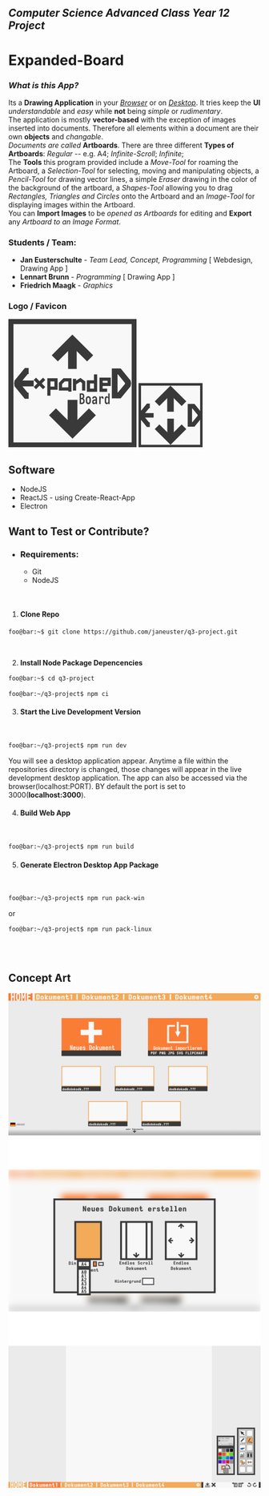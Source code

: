 ## *Computer Science Advanced Class Year 12 Project*

# **Expanded-Board**

### ***What is this App?***
Its a **Drawing Application** in your [*Browser*](https://janeuster.github.io/q3-project) or on [*Desktop*](https://github.com/janeuster/q3-project/releases). It tries keep the **UI** *understandable* and *easy* while **not** being *simple* or *rudimentary*.
<br/>
The application is mostly **vector-based** with the exception of images inserted into documents. Therefore all elements within a document are their own **objects** and *changable*.
<br/>
*Documents are called* **Artboards**. There are three different **Types of Artboards**: *Regular* -- e.g. A4; *Infinite-Scroll*; *Infinite*; 
<br/>
The **Tools** this program provided include a *Move-Tool* for roaming the Artboard, a *Selection-Tool* for selecting, moving and manipulating objects, a *Pencil-Tool* for drawing vector lines, a simple *Eraser* drawing in the color of the background of the artboard, a *Shapes-Tool* allowing you to drag *Rectangles, Triangles and Circles* onto the Artboard and an *Image-Tool* for displaying images within the Artboard.
<br/>
You can **Import Images** to be *opened as Artboards* for editing and **Export** any *Artboard to an Image Format*.

### Students / Team: 
- **Jan Eusterschulte** - *Team Lead, Concept, Programming* [ Webdesign, Drawing App ]
- **Lennart Brunn** - *Programming* [ Drawing App ] 
- **Friedrich Maagk** - *Graphics*

### Logo / Favicon
<img src="concept/logoish_256x.png"/>
<img src="concept/favicon_128x.png"/>


## Software
  - NodeJS
  - ReactJS - using Create-React-App
  - Electron


## Want to Test or Contribute?

- ### Requirements:
	- Git
	- NodeJS

<br/>

1. #### **Clone Repo**
```bash
foo@bar:~$ git clone https://github.com/janeuster/q3-project.git
```

<br/>

2. **Install Node Package Depencencies** 

```bash
foo@bar:~$ cd q3-project
```



```bash
foo@bar:~/q3-project$ npm ci
```
3. #### **Start the Live Development Version**

<br/>

```bash
foo@bar:~/q3-project$ npm run dev
```
You will see a desktop application appear. Anytime a file within the repositories directory is changed, those changes will appear in the live development desktop application.
The app can also be accessed via the browser(localhost:PORT). BY default the port is set to 3000(**localhost:3000**).

4. #### **Build Web App**

<br/>

```bash
foo@bar:~/q3-project$ npm run build
```
5. #### **Generate Electron Desktop App Package**

<br/>

```bash
foo@bar:~/q3-project$ npm run pack-win
```
or
```bash
foo@bar:~/q3-project$ npm run pack-linux
```

<br/>
<br/>

## Concept Art

![](concept/q3-project.png)

